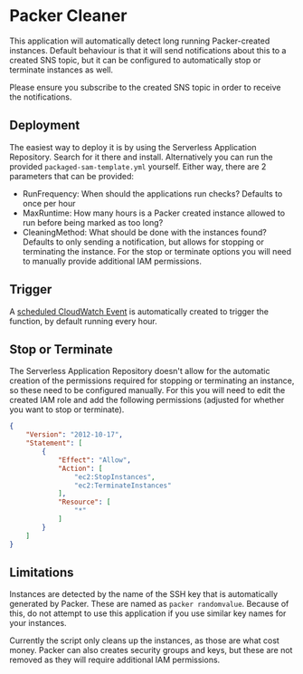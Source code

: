 # Packer Cleaner

This application will automatically detect long running Packer-created instances. Default behaviour is that it will send notifications about this to a created SNS topic, but it can be configured to automatically stop or terminate instances as well.

Please ensure you subscribe to the created SNS topic in order to receive the notifications.

## Deployment

The easiest way to deploy it is by using the Serverless Application Repository. Search for it there and install. Alternatively you can run the provided `packaged-sam-template.yml` yourself. Either way, there are 2 parameters that can be provided:

*   RunFrequency: When should the applications run checks? Defaults to once per hour
*   MaxRuntime: How many hours is a Packer created instance allowed to run before being marked as too long?
*   CleaningMethod: What should be done with the instances found? Defaults to only sending a notification, but allows for stopping or terminating the instance. For the stop or terminate options you will need to manually provide additional IAM permissions.

## Trigger

A [scheduled CloudWatch Event](https://docs.aws.amazon.com/lambda/latest/dg/tutorial-scheduled-events-schedule-expressions.html) is automatically created to trigger the function, by default running every hour.

## Stop or Terminate

The Serverless Application Repository doesn't allow for the automatic creation of the permissions required for stopping or terminating an instance, so these need to be configured manually. For this you will need to edit the created IAM role and add the following permissions (adjusted for whether you want to stop or terminate).

```json
{
    "Version": "2012-10-17",
    "Statement": [
        {
            "Effect": "Allow",
            "Action": [
                "ec2:StopInstances",
                "ec2:TerminateInstances"
            ],
            "Resource": [
                "*"
            ]
        }
    ]
}
```

## Limitations

Instances are detected by the name of the SSH key that is automatically generated by Packer. These are named as `packer randomvalue`. Because of this, do not attempt to use this application if you use similar key names for your instances.

Currently the script only cleans up the instances, as those are what cost money. Packer can also creates security groups and keys, but these are not removed as they will require additional IAM permissions.
